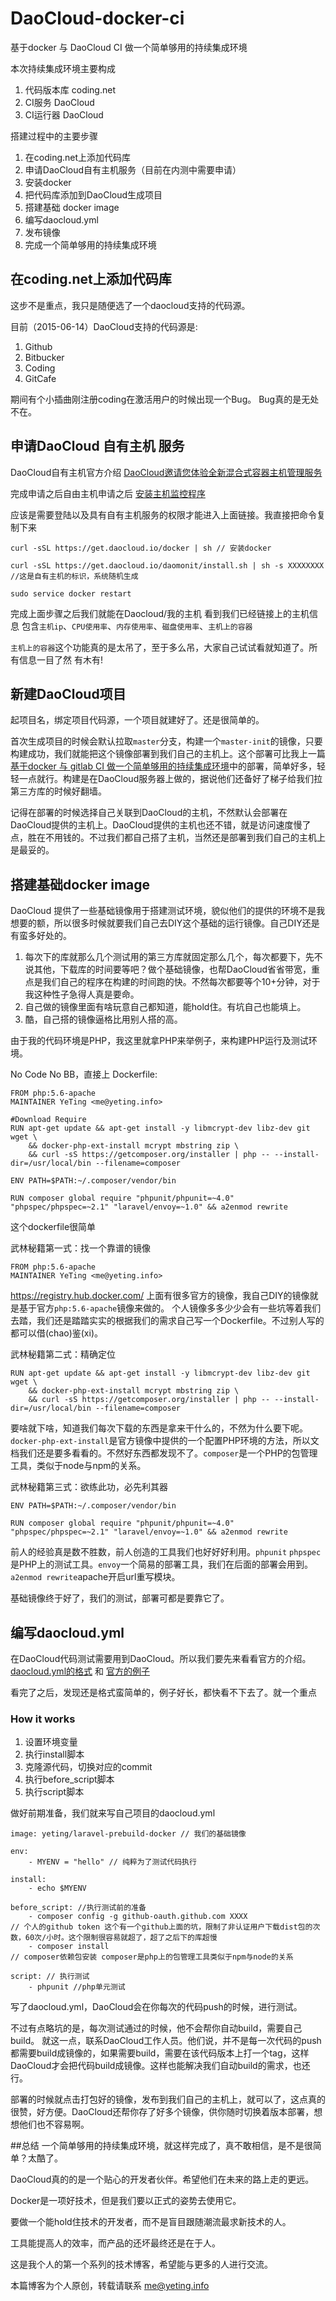 # DaoCloud-docker-ci
基于docker 与 DaoCloud CI 做一个简单够用的持续集成环境

本次持续集成环境主要构成

1. 代码版本库 coding.net 
2. CI服务 DaoCloud
3. CI运行器  DaoCloud

搭建过程中的主要步骤

1. 在coding.net上添加代码库
1. 申请DaoCloud自有主机服务（目前在内测中需要申请）
1. 安装docker
1. 把代码库添加到DaoCloud生成项目
1. 搭建基础 docker image
1. 编写daocloud.yml
1. 发布镜像
1. 完成一个简单够用的持续集成环境

## 在coding.net上添加代码库
这步不是重点，我只是随便选了一个daocloud支持的代码源。

目前（2015-06-14）DaoCloud支持的代码源是:

1. Github
1. Bitbucker
1. Coding
1. GitCafe

期间有个小插曲刚注册coding在激活用户的时候出现一个Bug。
Bug真的是无处不在。

## 申请DaoCloud 自有主机 服务
DaoCloud自有主机官方介绍
[DaoCloud邀请您体验全新混合式容器主机管理服务](http://blog.daocloud.io/daocloud_sr_alpha/)

完成申请之后自由主机申请之后 
[安装主机监控程序](https://dashboard.daocloud.io/runtimes/new)

应该是需要登陆以及具有自有主机服务的权限才能进入上面链接。我直接把命令复制下来
```
curl -sSL https://get.daocloud.io/docker | sh // 安装docker

curl -sSL https://get.daocloud.io/daomonit/install.sh | sh -s XXXXXXXX //这是自有主机的标识，系统随机生成

sudo service docker restart
```
完成上面步骤之后我们就能在Daocloud/我的主机 看到我们已经链接上的主机信息
包含`主机ip`、`CPU使用率`、`内存使用率`、`磁盘使用率`、`主机上的容器`

`主机上的容器`这个功能真的是太吊了，至于多么吊，大家自己试试看就知道了。所有信息一目了然 有木有!
## 新建DaoCloud项目
起项目名，绑定项目代码源，一个项目就建好了。还是很简单的。

首次生成项目的时候会默认拉取`master`分支，构建一个`master-init`的镜像，只要构建成功，我们就能把这个镜像部署到我们自己的主机上。这个部署可比我上一篇 [基于docker 与 gitlab CI 做一个简单够用的持续集成环境](https://github.com/Ye-Ting/docker-ci/blob/master/gitlab.md)中的部署，简单好多，轻轻一点就行。构建是在DaoCloud服务器上做的，据说他们还备好了梯子给我们拉第三方库的时候好翻墙。

记得在部署的时候选择自己关联到DaoCloud的主机，不然默认会部署在DaoCloud提供的主机上。DaoCloud提供的主机也还不错，就是访问速度慢了点，胜在不用钱的。不过我们都自己搭了主机，当然还是部署到我们自己的主机上是最妥的。

## 搭建基础docker image
DaoCloud 提供了一些基础镜像用于搭建测试环境，貌似他们的提供的环境不是我想要的额，所以很多时候就要我们自己去DIY这个基础的运行镜像。自己DIY还是有蛮多好处的。

1. 每次下的库就那么几个测试用的第三方库就固定那么几个，每次都要下，先不说其他，下载库的时间要等吧？做个基础镜像，也帮DaoCloud省省带宽，重点是我们自己的程序在构建的时间跑的快。不然每次都要等个10+分钟，对于我这种性子急得人真是要命。
2. 自己做的镜像里面有啥玩意自己都知道，能hold住。有坑自己也能填上。
3. 酷，自己搭的镜像逼格比用别人搭的高。

由于我的代码环境是PHP，我这里就拿PHP来举例子，来构建PHP运行及测试环境。

No Code No BB，直接上 Dockerfile:
```
FROM php:5.6-apache
MAINTAINER YeTing <me@yeting.info>

#Download Require
RUN apt-get update && apt-get install -y libmcrypt-dev libz-dev git wget \
	&& docker-php-ext-install mcrypt mbstring zip \
	&& curl -sS https://getcomposer.org/installer | php -- --install-dir=/usr/local/bin --filename=composer 

ENV PATH=$PATH:~/.composer/vendor/bin

RUN composer global require "phpunit/phpunit=~4.0" "phpspec/phpspec=~2.1" "laravel/envoy=~1.0" && a2enmod rewrite
```
这个dockerfile很简单

武林秘籍第一式：找一个靠谱的镜像
```
FROM php:5.6-apache
MAINTAINER YeTing <me@yeting.info>
```
https://registry.hub.docker.com/ 上面有很多官方的镜像，我自己DIY的镜像就是基于官方`php:5.6-apache`镜像来做的。
个人镜像多多少少会有一些坑等着我们去踏，我们还是踏踏实实的根据我们的需求自己写一个Dockerfile。不过别人写的都可以借(chao)鉴(xi)。

武林秘籍第二式：精确定位
```
RUN apt-get update && apt-get install -y libmcrypt-dev libz-dev git wget \
	&& docker-php-ext-install mcrypt mbstring zip \
	&& curl -sS https://getcomposer.org/installer | php -- --install-dir=/usr/local/bin --filename=composer 
```
要啥就下啥，知道我们每次下载的东西是拿来干什么的，不然为什么要下呢。
`docker-php-ext-install`是官方镜像中提供的一个配置PHP环境的方法，所以文档我们还是要多看看的。不然好东西都发现不了。`composer`是一个PHP的包管理工具，类似于node与npm的关系。

武林秘籍第三式：欲练此功，必先利其器
```
ENV PATH=$PATH:~/.composer/vendor/bin

RUN composer global require "phpunit/phpunit=~4.0" "phpspec/phpspec=~2.1" "laravel/envoy=~1.0" && a2enmod rewrite
```
前人的经验真是数不胜数，前人创造的工具我们也好好好利用。`phpunit` `phpspec` 是PHP上的测试工具。`envoy`一个简易的部署工具，我们在后面的部署会用到。`a2enmod rewrite`apache开启url重写模块。

基础镜像终于好了，我们的测试，部署可都是要靠它了。

## 编写daocloud.yml
在DaoCloud代码测试需要用到DaoCloud。所以我们要先来看看官方的介绍。
[daocloud.yml的格式](http://help.daocloud.io/v1.0/docs/daocloud-yml)
和 [官方的例子](https://github.com/DaoCloud/daocloud-doc/blob/master/DaoCloudCI.md)

看完了之后，发现还是格式蛮简单的，例子好长，都快看不下去了。就一个重点

### How it works
1. 设置环境变量
1. 执行install脚本
1. 克隆源代码，切换对应的commit
1. 执行before_script脚本
1. 执行script脚本

做好前期准备，我们就来写自己项目的daocloud.yml
```
image: yeting/laravel-prebuild-docker // 我们的基础镜像

env:
    - MYENV = "hello" // 纯粹为了测试代码执行

install:
    - echo $MYENV

before_script: //执行测试前的准备
    - composer config -g github-oauth.github.com XXXX 
// 个人的github token 这个有一个github上面的坑，限制了非认证用户下载dist包的次数，60次/小时。这个限制很容易就超了，超了之后下的库超慢
    - composer install
// composer依赖包安装 composer是php上的包管理工具类似于npm与node的关系

script: // 执行测试
    - phpunit //php单元测试

```

写了daocloud.yml，DaoCloud会在你每次的代码push的时候，进行测试。

不过有点略坑的是，每次测试通过的时候，他不会帮你自动build，需要自己build。
就这一点，联系DaoCloud工作人员。他们说，并不是每一次代码的push都需要build成镜像的，如果需要build，需要在该代码版本上打一个tag，这样DaoCloud才会把代码build成镜像。这样也能解决我们自动build的需求，也还行。

部署的时候就点击打包好的镜像，发布到我们自己的主机上，就可以了，这点真的很赞，好方便。DaoCloud还帮你存了好多个镜像，供你随时切换着版本部署，想想他们也不容易啊。

##总结
一个简单够用的持续集成环境，就这样完成了，真不敢相信，是不是很简单？太酷了。

DaoCloud真的的是一个贴心的开发者伙伴。希望他们在未来的路上走的更远。

Docker是一项好技术，但是我们要以正式的姿势去使用它。

要做一个能hold住技术的开发者，而不是盲目跟随潮流最求新技术的人。

工具能提高人的效率，而产品的还坏最终还是在于人。

这是我个人的第一个系列的技术博客，希望能与更多的人进行交流。

本篇博客为个人原创，转载请联系 me@yeting.info
